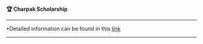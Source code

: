   **🏆 Charpak Scholarship**

--------------------------------------------------------------------------------------------------------------------------------         

•Detailed information can be found in this [link](https://www.inde.campusfrance.org/charpak-scholarships)             

------------------------------------------------------------------------------------------------------------------------------                
